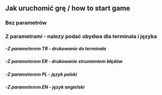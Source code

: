 ## Jak uruchomić grę / how to start game

### Bez parametrów

### Z parametrami - nalezy podać obydwa dla terminala i języka

##### -Z parameterem TR - drukowanie do terminala
##### -Z parameterem ER - drukowanie strumieniem błędów
##### -Z parameterem PL - język polski
##### -Z parameterem EN - język angielski


